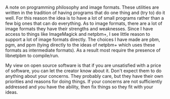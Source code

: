 A note on programming philosophy and image formats.  These utilities
are written in the tradition of having programs that do one thing and
(try to) do it well. For this reason the idea is to have a lot of
small programs rather than a few big ones that can do everything. As
to image formats, there are a lot of image formats they have their
strengths and weaknesses. Since I have access to things like
ImageMagick and netpbm+, I see little reason to support a lot of image
formats directly. The choices I have made are pbm, pgm, and ppm (tying
directly to the ideas of netpbm+ which uses these formats as
intermediate formats). As a result most require the presence of
libnetpbm to compile/run.

My view on open source software is that if you are unsatisfied with a
price of software, you can let the creator know about it. Don't expect
them to do anything about your concerns. They probably care, but they
have their own priorities and reasons for doing things. If your
concerns are not sufficiently addressed and you have the ability, then
fix things so they fit with your ideas.
